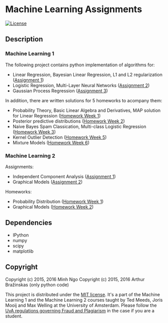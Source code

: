 # Machine Learning Assignments

[![License](http://img.shields.io/:license-mit-blue.svg)](LICENSE)

## Description

### Machine Learning 1

The following project contains python implementation of algorithms for:

- Linear Regression, Bayesian Linear Regression, L1 and L2 regularization ([Assignment 1](Lab1.ipynb))
- Logistic Regression, Multi-Layer Neural Networks ([Assignment 2](Lab2.ipynb))
- Gaussian Process Regression ([Assignment 3](Lab3.ipynb))

In addition, there are written solutions for 5 homeworks to acompany them:

- Probability Theory, Basic Linear Algebra and Derivatives, MAP solution for Linear Regression ([Homework Week 1](homework1.pdf))
- Posterior predictive distributions ([Homework Week 2](homework2.pdf))
- Naive Bayes Spam Classication, Multi-class Logistic Regression ([Homework Week 3](homework3.pdf))
- Kernel Outlier Detection ([Homework Week 5](homework5.pdf))
- Mixture Models ([Homework Week 6](homework6.pdf))

### Machine Learning 2

Assignments:

- Independent Component Analysis ([Assignment 1](Lab4.ipynb))
- Graphical Models ([Assignment 2](Lab5.ipynb))

Homeworks:

- Probability Distribution ([Homework Week 1](homework7.pdf))
- Graphical Models ([Homework Week 2](homework8.pdf))

## Dependencies

- IPython
- numpy
- scipy
- matplotlib

## Copyright

Copyright (c) 2015, 2016 Minh Ngo
Copyright (c) 2015, 2016 Arthur Bražinskas (only python code)

This project is distributed under the [MIT license](LICENSE). It's a part of the Machine Learning 1 and the Machine Learning 2 courses taught by Ted Meeds, Joris Mooij and Max Welling at the University of Amsterdam. Please follow the [UvA regulations governing Fraud and Plagiarism](http://student.uva.nl/en/az/content/plagiarism-and-fraud/plagiarism-and-fraud.html) in the case if you are a student.
